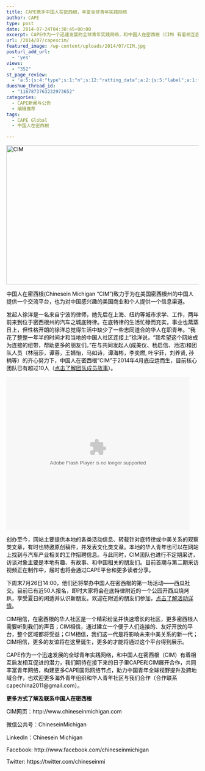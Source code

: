 ```yaml
---
title: CAPE携手中国人在密西根，丰富全球青年实践网络
author: CAPE
type: post
date: 2014-07-24T04:30:45+00:00
excerpt: CAPE作为一个迅速发展的全球青年实践网络，和中国人在密西根（CIM）有着相互启发相互促进的潜力，我们期待在接下来的日子里CAPE和CIM展开合作，共同丰富青年网络，构建更多CAPE海外网络节点，助力中国青年全球视野提升及跨地域合作，也欢迎更多海外青年组织和华人青年社区与我们合作。
url: /2014/07/capexcim/
featured_image: /wp-content/uploads/2014/07/CIM.jpg
posturl_add_url:
  - 'yes'
views:
  - "352"
st_page_review:
  - 'a:5:{s:4:"type";s:1:"n";s:12:"ratting_data";a:2:{s:5:"label";a:1:{i:0;s:0:"";}s:5:"score";a:1:{i:0;s:1:"0";}}s:7:"postion";s:2:"tl";s:5:"title";s:0:"";s:11:"score_label";s:0:"";}'
duoshuo_thread_id:
  - "1167873763232973652"
categories:
  - CAPE新闻与公告
  - 编辑推荐
tags:
  - CAPE Global
  - 中国人在密西根

---
```

<p style="color: #3e3e3e;">
  <span style="color: #000000;"><img class="alignnone  wp-image-9408" src="http://hicape.com/wp-content/uploads/2014/07/CIM.jpg" alt="CIM" width="652" height="364" srcset="http://hicape.com/wp-content/uploads/2014/07/CIM.jpg 965w, http://hicape.com/wp-content/uploads/2014/07/CIM-300x167.jpg 300w, http://hicape.com/wp-content/uploads/2014/07/CIM-900x501.jpg 900w" sizes="(max-width: 652px) 100vw, 652px" /></span>
</p>

<p style="color: #3e3e3e;">
  <span style="color: #000000;">中国人在密西根(Chinesein Michigan “CIM”)致力于为在美国密西根州的中国人提供一个交流平台，也为对中国感兴趣的美国商业和个人提供一个信息渠道。</span>
</p>

<p style="color: #3e3e3e;">
  <span style="color: #000000;">发起人徐洋是一名来自宁波的律师，她先后在上海、纽约等城市求学、工作，两年前来到位于密西根州的汽车之城底特律。在底特律的生活忙碌而充实，事业也蒸蒸日上，但性格开朗的徐洋总觉得生活中缺少了一些志同道合的华人在职青年。“我花了整整一年半的时间才和当地的中国人社区连接上”徐洋说，“我希望这个网站成为连接的纽带，帮助更多的朋友们。”在与共同发起人(成美仪、杨启信、池洁)和团队人员（林丽莎，谭蓉，王婧怡，马如诗，谭海彬，李奕燃, 叶宇菲，刘养贤, 孙楠等）的齐心努力下，中国人在密西根”CIM”于2014年4月底应运而生，目前核心团队已有超过10人（<a href="http://www.chineseinmichigan.com/team/" target="_blank">点击了解团队成员故事</a>）。</span>
</p>

<p style="color: #3e3e3e;">
  <span style="color: #000000;">
  
  <embed width="480" height="400" type="application/x-shockwave-flash" src="http://player.youku.com/player.php/sid/XNzIxNDUyNjcy/v.swf" allowfullscreen="allowfullscreen" quality="high" align="middle" allowscriptaccess="always">
  </embed></span>
</p>

<p style="color: #3e3e3e;">
  <span style="color: #000000;">创办至今，网站主要提供本地的各类活动信息、转载针对底特律或中美关系的观察类文章，有时也特邀原创稿件，并发表文化类文章。本地的华人青年也可以在网站上找到与汽车产业相关的工作招聘信息。与此同时，CIM团队也进行不定期采访，访谈对象主要是本地有趣、有故事、和中国相关的朋友们。目前首期与第二期采访视频正在制作中，届时也将会通过CAPE平台和更多读者分享。</span>
</p>

<p style="color: #3e3e3e;">
  <span style="color: #000000;">下周末7月26日14:00，他们还将举办中国人在密西根的第一场活动——西瓜社交。目前已有近50人报名，即时大家将会在底特律附近的一个公园开西瓜烧烤趴，享受夏日的闲适并认识新朋友。欢迎在附近的朋友们参加，<a href="http://www.chineseinmichigan.com/event/cim-watermelon-social/" target="_blank">点击了解活动详情</a>。</span>
</p>

<p style="color: #3e3e3e;">
  <span style="color: #000000;">CIM相信，在密西根的华人社区是一个精彩纷呈并快速增长的社区，更多密西根人需要听到我们的声音；CIM相信，通过建立一个便于人们连接的、友好开放的平台，整个区域都将受益；CIM相信，我们这一代是将影响未来中美关系的新一代；CIM相信，更多的友谊将在这里诞生，更多的才能将通过这个平台得到展示。</span>
</p>

<p style="color: #3e3e3e;">
  <span style="color: #000000;">CAPE作为一个迅速发展的全球青年实践网络，和中国人在密西根（CIM）有着相互启发相互促进的潜力，我们期待在接下来的日子里CAPE和CIM展开合作，共同丰富青年网络，构建更多CAPE国际网络节点，助力中国青年全球视野提升及跨地域合作，也欢迎更多海外青年组织和华人青年社区与我们合作（合作联系capechina2011@gmail.com）。</span>
</p>

<p style="color: #3e3e3e;">
  <span style="color: #000000;"><strong><span style="font-family: Arial;">更多方式了解及联系中国人在密西根</span></strong></span>
</p>

<p style="color: #3e3e3e;">
  <span style="color: #000000;">CIM网页：http://www.chineseinmichigan.com</span>
</p>

<p style="color: #3e3e3e;">
  <span style="color: #000000;">微信公共号：ChineseinMichigan</span>
</p>

<p style="color: #3e3e3e;">
  <span style="color: #000000;">LinkedIn：Chinesein Michigan</span>
</p>

<p style="color: #3e3e3e;">
  <span style="color: #000000;">Facebook: http://www.facebook.com/chineseinmichigan</span>
</p>

<p style="color: #3e3e3e;">
  <span style="color: #000000;">Twitter: https://twitter.com/chineseinmi</span>
</p>

&nbsp;